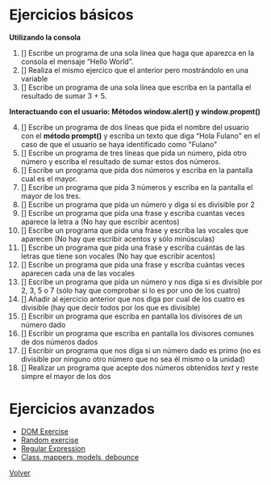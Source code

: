 # Ejercicios básicos

__Utilizando la consola__

1. [] Escribe un programa de una sola línea que haga que aparezca en la consola el mensaje “Hello World”.
2. [] Realiza el mismo ejercico que el anterior pero mostrándolo en una variable
3. [] Escribe un programa de una sola línea que escriba en la pantalla el resultado de sumar 3 + 5.

__Interactuando con el usuario: Métodos window.alert() y window.propmt()__

4. [] Escribe un programa de dos líneas que pida el nombre del usuario con el __método prompt()__ y escriba un texto que diga “Hola Fulano" en el caso de que el usuario se haya identificado como "Fulano"
5. [] Escribe un programa de tres líneas que pida un número, pida otro número y escriba el resultado de sumar estos dos números.
6. [] Escribe un programa que pida dos números y escriba en la pantalla cual es el mayor.
7. [] Escribe un programa que pida 3 números y escriba en la pantalla el mayor de los tres.
8. [] Escribe un programa que pida un número y diga si es divisible por 2
9. [] Escribe un programa que pida una frase y escriba cuantas veces aparece la letra a (No hay que escribir acentos)
10. [] Escribe un programa que pida una frase y escriba las vocales que aparecen (No hay que escribir acentos y sólo minúsculas)
11. [] Escribe un programa que pida una frase y escriba cuántas de las letras que tiene son vocales (No hay que escribir acentos)
12. [] Escribe un programa que pida una frase y escriba cuántas veces aparecen cada una de las vocales
13. [] Escribe un programa que pida un número y nos diga si es divisible por 2, 3, 5 o 7 (sólo hay que comprobar si lo es por uno de los cuatro)
14. [] Añadir al ejercicio anterior que nos diga por cual de los cuatro es divisible (hay que decir todos por los que es divisible)
15. [] Escribir un programa que escriba en pantalla los divisores de un número dado
16. [] Escribir un programa que escriba en pantalla los divisores comunes de dos números dados
17. [] Escribir un programa que nos diga si un número dado es primo (no es divisible por ninguno otro número que no sea él mismo o la unidad)
18. [] Realizar un programa que acepte dos números obtenidos _text_ y reste simpre el mayor de los dos

# Ejercicios avanzados

- [DOM Exercise](https://github.com/webferrol/dom-js-newbie)
- [Random exercise](https://github.com/webferrol/js-random-exercises)
- [Regular Expression](https://github.com/webferrol/js-exp-reg-exercise)
- [Class, mappers, models, debounce](https://github.com/webferrol/js-vite-models-mappers-debounce-classes)

[Volver](README.md#tabla-de-contenidos)
